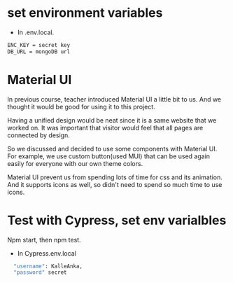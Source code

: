 # set environment variables

- In .env.local.

```bash
ENC_KEY = secret key
DB_URL = mongoDB url
```

# Material UI

In previous course, teacher introduced Material UI a little bit to us. And we thought it would be good for using it to this project.

Having a unified design would be neat since it is a same website that we worked on. It was important that visitor would feel that all pages are connected by design.

So we discussed and decided to use some components with Material UI. For example, we use custom button(used MUI) that can be used again easily for everyone with our own theme colors.

Material UI prevent us from spending lots of time for css and its animation. And it supports icons as well, so didn't need to spend so much time to use icons.

# Test with Cypress, set env varialbles

Npm start, then npm test.

- In Cypress.env.local

```bash
  "username": KalleAnka,
  "password" secret
```
